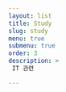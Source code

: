 ```yaml
---
layout: list
title: Study
slug: study
menu: true
submenu: true
order: 3
description: >
 IT 관련

---
```

